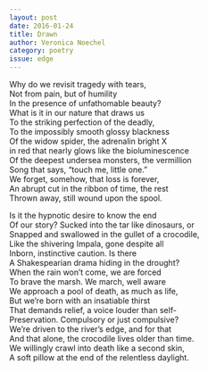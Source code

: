 ```yaml
---
layout: post 
date: 2016-01-24
title: Drawn
author: Veronica Noechel
category: poetry
issue: edge
---
```

Why do we revisit tragedy with tears,  
Not from pain, but of humility  
In the presence of unfathomable beauty?  
What is it in our nature that draws us  
To the striking perfection of the deadly,  
To the impossibly smooth glossy blackness  
Of the widow spider, the adrenalin bright X  
in red that nearly glows like the bioluminescence  
Of the deepest undersea monsters, the vermillion  
Song that says, “touch me, little one.”  
We forget, somehow, that loss is forever,  
An abrupt cut in the ribbon of time, the rest  
Thrown away, still wound upon the spool.

Is it the hypnotic desire to know the end  
Of our story? Sucked into the tar like dinosaurs, or  
Snapped and swallowed in the gullet of a crocodile,  
Like the shivering Impala, gone despite all  
Inborn, instinctive caution. Is there  
A Shakespearian drama hiding in the drought?  
When the rain won’t come, we are forced  
To brave the marsh. We march, well aware  
We approach a pool of death, as much as life,  
But we’re born with an insatiable thirst  
That demands relief, a voice louder than self-  
Preservation. Compulsory or just compulsive?  
We’re driven to the river’s edge, and for that  
And that alone, the crocodile lives older than time.  
We willingly crawl into death like a second skin,  
A soft pillow at the end of the relentless daylight.
